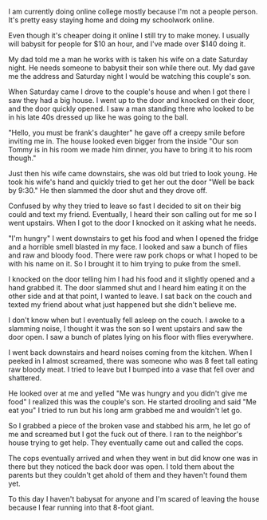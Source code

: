 I am currently doing online college mostly because I'm not a people person. It's pretty easy staying home and doing my schoolwork online.

Even though it's cheaper doing it online I still try to make money. I usually will babysit for people for $10 an hour, and I've made over $140 doing it.

My dad told me a man he works with is taken his wife on a date Saturday night. He needs someone to babysit their son while there out. My dad gave me the address and Saturday night I would be watching this couple's son.

When Saturday came I drove to the couple's house and when I got there I saw they had a big house. I went up to the door and knocked on their door, and the door quickly opened. I saw a man standing there who looked to be in his late 40s dressed up like he was going to the ball.

"Hello, you must be frank's daughter" he gave off a creepy smile before inviting me in. The house looked even bigger from the inside "Our son Tommy is in his room we made him dinner, you have to bring it to his room though." 

Just then his wife came downstairs, she was old but tried to look young. He took his wife's hand and quickly tried to get her out the door "Well be back by 9:30." He then slammed the door shut and they drove off.

Confused by why they tried to leave so fast I decided to sit on their big could and text my friend. Eventually, I heard their son calling out for me so I went upstairs. When I got to the door I knocked on it asking what he needs.

"I'm hungry" I went downstairs to get his food and when I opened the fridge and a horrible smell blasted in my face. I looked and saw a bunch of flies and raw and bloody food. There were raw pork chops or what I hoped to be with his name on it. So I brought it to him trying to puke from the smell.

I knocked on the door telling him I had his food and it slightly opened and a hand grabbed it. The door slammed shut and I heard him eating it on the other side and at that point, I wanted to leave. I sat back on the couch and texted my friend about what just happened but she didn't believe me.

I don't know when but I eventually fell asleep on the couch. I awoke to a slamming noise, I thought it was the son so I went upstairs and saw the door open. I saw a bunch of plates lying on his floor with flies everywhere.

I went back downstairs and heard noises coming from the kitchen. When I peeked in I almost screamed, there was someone who was 8 feet tall eating raw bloody meat. I tried to leave but I bumped into a vase that fell over and shattered.

He looked over at me and yelled "Me was hungry and you didn't give me food" I realized this was the couple's son. He started drooling and said "Me eat you" I tried to run but his long arm grabbed me and wouldn't let go.

So I grabbed a piece of the broken vase and stabbed his arm, he let go of me and screamed but I got the fuck out of there. I ran to the neighbor's house trying to get help. They eventually came out and called the cops.

The cops eventually arrived and when they went in but did know one was in there but they noticed the back door was open. I told them about the parents but they couldn't get ahold of them and they haven't found them yet.

To this day I haven't babysat for anyone and I'm scared of leaving the house because I fear running into that 8-foot giant.